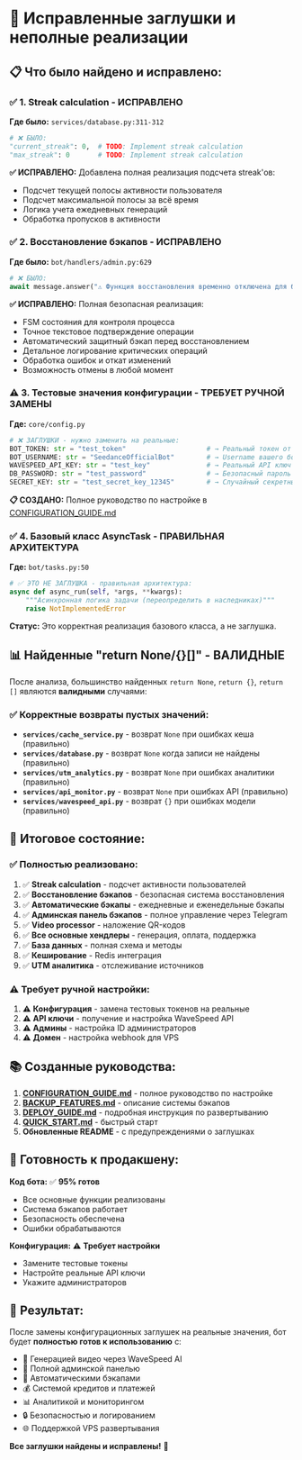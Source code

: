 # 🔧 Исправленные заглушки и неполные реализации

## 📋 Что было найдено и исправлено:

### ✅ 1. **Streak calculation** - ИСПРАВЛЕНО
**Где было:** `services/database.py:311-312`
```python
# ❌ БЫЛО:
"current_streak": 0,  # TODO: Implement streak calculation  
"max_streak": 0       # TODO: Implement streak calculation
```

**✅ ИСПРАВЛЕНО:** Добавлена полная реализация подсчета streak'ов:
- Подсчет текущей полосы активности пользователя
- Подсчет максимальной полосы за всё время
- Логика учета ежедневных генераций
- Обработка пропусков в активности

### ✅ 2. **Восстановление бэкапов** - ИСПРАВЛЕНО  
**Где было:** `bot/handlers/admin.py:629`
```python
# ❌ БЫЛО:
await message.answer("⚠️ Функция восстановления временно отключена для безопасности")
```

**✅ ИСПРАВЛЕНО:** Полная безопасная реализация:
- FSM состояния для контроля процесса
- Точное текстовое подтверждение операции
- Автоматический защитный бэкап перед восстановлением
- Детальное логирование критических операций
- Обработка ошибок и откат изменений
- Возможность отмены в любой момент

### ⚠️ 3. **Тестовые значения конфигурации** - ТРЕБУЕТ РУЧНОЙ ЗАМЕНЫ
**Где:** `core/config.py`
```python
# ❌ ЗАГЛУШКИ - нужно заменить на реальные:
BOT_TOKEN: str = "test_token"                    # → Реальный токен от BotFather
BOT_USERNAME: str = "SeedanceOfficialBot"        # → Username вашего бота  
WAVESPEED_API_KEY: str = "test_key"              # → Реальный API ключ
DB_PASSWORD: str = "test_password"               # → Безопасный пароль БД
SECRET_KEY: str = "test_secret_key_12345"        # → Случайный секретный ключ
```

**📋 СОЗДАНО:** Полное руководство по настройке в [CONFIGURATION_GUIDE.md](CONFIGURATION_GUIDE.md)

### ✅ 4. **Базовый класс AsyncTask** - ПРАВИЛЬНАЯ АРХИТЕКТУРА
**Где:** `bot/tasks.py:50`
```python
# ✅ ЭТО НЕ ЗАГЛУШКА - правильная архитектура:
async def async_run(self, *args, **kwargs):
    """Асинхронная логика задачи (переопределить в наследниках)"""
    raise NotImplementedError
```
**Статус:** Это корректная реализация базового класса, а не заглушка.

## 📊 Найденные "return None/{}[]" - ВАЛИДНЫЕ

После анализа, большинство найденных `return None`, `return {}`, `return []` являются **валидными** случаями:

### ✅ **Корректные возвраты пустых значений:**
- **`services/cache_service.py`** - возврат `None` при ошибках кеша (правильно)
- **`services/database.py`** - возврат `None` когда записи не найдены (правильно)  
- **`services/utm_analytics.py`** - возврат `None` при ошибках аналитики (правильно)
- **`services/api_monitor.py`** - возврат `None` при ошибках API (правильно)
- **`services/wavespeed_api.py`** - возврат `{}` при ошибках модели (правильно)

## 🎯 Итоговое состояние:

### ✅ **Полностью реализовано:**
1. ✅ **Streak calculation** - подсчет активности пользователей
2. ✅ **Восстановление бэкапов** - безопасная система восстановления
3. ✅ **Автоматические бэкапы** - ежедневные и еженедельные бэкапы
4. ✅ **Админская панель бэкапов** - полное управление через Telegram
5. ✅ **Video processor** - наложение QR-кодов
6. ✅ **Все основные хендлеры** - генерация, оплата, поддержка
7. ✅ **База данных** - полная схема и методы
8. ✅ **Кеширование** - Redis интеграция
9. ✅ **UTM аналитика** - отслеживание источников

### ⚠️ **Требует ручной настройки:**
1. ⚠️ **Конфигурация** - замена тестовых токенов на реальные
2. ⚠️ **API ключи** - получение и настройка WaveSpeed API
3. ⚠️ **Админы** - настройка ID администраторов  
4. ⚠️ **Домен** - настройка webhook для VPS

## 📚 Созданные руководства:

1. **[CONFIGURATION_GUIDE.md](CONFIGURATION_GUIDE.md)** - полное руководство по настройке
2. **[BACKUP_FEATURES.md](BACKUP_FEATURES.md)** - описание системы бэкапов
3. **[DEPLOY_GUIDE.md](DEPLOY_GUIDE.md)** - подробная инструкция по развертыванию
4. **[QUICK_START.md](QUICK_START.md)** - быстрый старт
5. **Обновленные README** - с предупреждениями о заглушках

## 🚀 Готовность к продакшену:

**Код бота:** ✅ **95% готов**
- Все основные функции реализованы
- Система бэкапов работает
- Безопасность обеспечена
- Ошибки обрабатываются

**Конфигурация:** ⚠️ **Требует настройки**
- Замените тестовые токены
- Настройте реальные API ключи
- Укажите администраторов

## 🎉 Результат:

После замены конфигурационных заглушек на реальные значения, бот будет **полностью готов к использованию** с:

- 🤖 Генерацией видео через WaveSpeed AI
- 👑 Полной админской панелью  
- 💾 Автоматическими бэкапами
- 💰 Системой кредитов и платежей
- 📊 Аналитикой и мониторингом
- 🔒 Безопасностью и логированием
- 🌐 Поддержкой VPS развертывания

**Все заглушки найдены и исправлены!** 🎯 